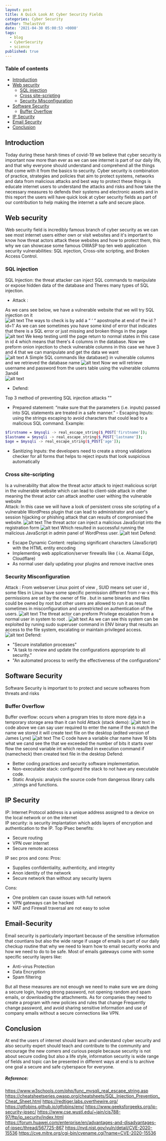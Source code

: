 ```yaml
---
layout: post
title: A Quick Look At Cyber Security Fields 
categories: Cyber Security
author: ThelastVvV
date: '2021-04-30 05:00:53 +0000'
tags:
  - blog
  - CyberSecurity
  - science
published: true
---
```


### Table of contents

- [Introduction](#introduction)
- [Web security](#Web-security)
  - [SQL injection ](#SQL-injection)
  - [Cross site-scripting ](#Cross-site-scripting)
  - [ Security Misconfiguration ](#Security-Misconfiguration)
 - [Software Security](#Software-Security)
   - [Buffer Overflow ](#Buffer-Overflow )
  - [IP Security  ](#IP-Security  )
  - [Email Security  ](#Email-Security  )
  - [ Conclusion  ](#Conclusion  )
<!-- toc -->
 



## Introduction
Today during these harsh times of covid-19 we believe that cyber security is important now more than ever as we can see internet is part of our daily life, and that why everyone should understand and comprehend all the things that come with it from the basics to security. 
Cyber security is combination of practice, strategies and policies that aim to protect systems, networks and data from malicious attacks and best way to protect these things is educate internet users to understand the attacks and risks and how take the necessary measures to defends their systems and electronic assets and in this report the users will have quick look at cyber security fields as part of our contribution to help making the internet a safe and secure place. 

## Web security
Web security field is incredibly famous branch of cyber security as we can see most internet users either own or visit websites and it's important to know how threat actors attack these websites and how to protect them, this why we can showcase some famous OWASP top ten web application security vulnerabilities: SQL injection, Cross-site scripting, and Broken Access Control. 

 ### SQL injection
 
 SQL Injection: the threat attacker can inject SQL commands to manipulate or expose hidden data of the database and Theres many types of  SQL injection.  
- Attack : 

As we cans see below, we have a vulnerable website   that we will try SQL injection on it  
![alt text](https://thelastvvv.github.io/images/posts/5/sql_1.png "sql1")
The ways to check is by add a “ ‘ “ apostrophe at end of the id  ?id=1’ 
As we can see sometimes  you have some kind of error that indicates that there is a SQL error or just missing and broken things in the page 
![alt text](https://thelastvvv.github.io/images/posts/5/sql_2.png "sql2")
We keep testing until the page return to normal states in this case in id 4 which means that there's 4 columns in the database. Now we preform onion injection to check vulnerable columns in this case we have 3 and 4 that we can manipulate and get the data we want  
![alt text](https://thelastvvv.github.io/images/posts/5/sql_3.png "sql3")
A Simple SQL commands like database()  in vulnerable columns and we retrieved the database name 
![alt text](https://thelastvvv.github.io/images/posts/5/sql_4.png "sql4")
Now we will retrieve username and password from the users table  using the vulnerable columns 3and4  
![alt text](https://thelastvvv.github.io/images/posts/5/sql_5.png "sql5")

- Defend: 

Top 3 method of preventing SQL injection attacks ""

- Prepared statement: “make sure that the parameters (i.e. inputs) passed into SQL statements are treated in a safe manner.” - Escaping Inputs: using the strings escaping   to avoid characters that could lead to a malicious SQL command. 
Example: 
```sh
$firstname = $mysqli -> real_escape_string($_POST['firstname']); 
$lastname = $mysqli -> real_escape_string($_POST['lastname']); 
$age = $mysqli -> real_escape_string($_POST['age']); 
```

 - Sanitizing Inputs: the developers need to create a strong validations checker for all forms that helps to reject inputs that look suspicious automatically 


### Cross site-scripting
Is a vulnerability that allow the threat actor attack to inject malicious script in the vulnerable website which can lead to client-side attack in other meaning the threat actor can attack another user withing the vulnerable website   
Attack: 
In this case we will have a look of persistent cross site scripting of a vulnerable WordPress plugin that can lead to administrator and user's session hijacking or phishing attack that can results of compromised the website. 
![alt text](https://thelastvvv.github.io/images/posts/5/xss_1.png "xss1")
The threat actor can inject a malicious JavaScript into the registration form 
![alt text](https://thelastvvv.github.io/images/posts/5/xss_2.png "xss2")
Which resulted in successful running the malicious JavaScript in admin panel of WordPress user. 
![alt text](https://thelastvvv.github.io/images/posts/5/xss_3.png "xss3")
Defend:  
- Escape Dynamic Content: replacing significant characters (JavaScript) with the HTML entity encoding  
- Implementing  web application/server  firewalls like ( i.e. Akamai Edge, Cloudflare) 
- As normal user daily updating your plugins and remove inactive ones  

### Security Misconfiguration
Attack : 
From webserver Linux point of view , SUID means set user id , some files in Linux have some specific permission different from  r-w-x  this permissions are set by the owner of file . but in same binaries and files could be owned by root but other users are allowed to run it as result  sometimes in misconfiguration and unrestricted on authentication of the users. 
![alt text](https://thelastvvv.github.io/images/posts/5/sec_1.png "sec1")
The threat actor can preform Privilege escalation from a normal user in system to root . 
![alt text](https://thelastvvv.github.io/images/posts/5/sec_2.png "sec2")
As we can see  this system can be exploited by  runing sudo superuser command in ENV binary that results an access to the file system, escalating or maintain privileged access. 
![alt text](https://thelastvvv.github.io/images/posts/5/sec_3.png "sec3")
Defend: 

- "Secure installation processes"
- "A task to review and update the configurations appropriate to all security."
- "An automated process to verify the effectiveness of the configurations"

## Software Security
Software Security is important to to protect and secure softwares from threats and risks
### Buffer Overflow
 Buffer overflow:  occurs when a program tries to store more data in a temporary storage area than it can hold 
Attack (stack demo): 
![alt text](https://thelastvvv.github.io/images/posts/5/buff_1.png "buffer")
in code above we can say user required to enter the name if the is match the name we stored it will create text file on the desktop (edited version of James Lyne)
![alt text](https://thelastvvv.github.io/images/posts/5/buff_2.png "buffer2")
The C code have a variable char name have 16 bits what we cand see the that we exceeded the number of bits it starts over flow the second variable int which resulted in execution command if (namecheck) then created text file in the desktop 
Defend: 
- Better coding practices and security software implementation. 
- Non-executable stack:  configured the stack to not have any executable code. 
- Static Analysis:  analysis the source code from dangerous library calls ,strings and functions.

## IP Security
IP: Internet Protocol address is a unique address assigned to a device on the local network or on the internet  
IP security: is security implantation which adds layers of encryption and authentication to the IP. 
Top IPsec benefits: 
- Secure routing 
- VPN over internet  
- Secure remote access 

IP sec pros and cons: 
Pros: 

- Supplies confidentiality, authenticity, and integrity 
- Anon identity of the network 
- Secure network than without any security layers 

Cons: 

- One problem can cause issues with full network 
- VPN gateways can be hacked 
- NAT and Firewall traversal are not easy to solve

## Email-Security
 Email security is particularly important because of the sensitive information that countians but also the wide range if usage of emails is part of our daily checkup routine that why we need to learn how to email security works and how we need to do to be safe. 
Most of emails gateways come with some specific security layers like: 
- Anti-virus Protection 
- Data Encryption 
- Spam filtering 

But all these measures are not enough we need to make sure we are doing a secure login, having strong password, not opening random and spam emails, or downloading the attachments. As for companies they need to create a program with new policies and rules that change Frequently change password, and avoid sharing sensitive information and use of company emails without a secure connections like VPN. 
## Conclusion
 At end the users of internet should learn and understand cyber security and also security expert should teach and contribute to the community and encourage the new comers and curious people because security is not about secure coding but also a life style, information security is wide range of fields and topic can be presented in different ways at end is to archive one goal a secure and safe cyberspace for everyone.
 
 
##### Reference:
https://www.w3schools.com/php/func_mysqli_real_escape_string.asp
https://cheatsheetseries.owasp.org/cheatsheets/SQL_Injection_Prevention_Cheat_Sheet.html
https://redtiger.labs.overthewire.org/
https://gtfobins.github.io/gtfobins/env/
https://www.geeksforgeeks.org/ip-security-ipsec/
https://www.cse.wustl.edu/~jain/cis788-97/ftp/ip_security/index.html
https://forum.huawei.com/enterprise/en/advantages-and-disadvantages-of-ipsec/thread/567725-867
https://nvd.nist.gov/vuln/detail/CVE-2020-15536
https://cve.mitre.org/cgi-bin/cvename.cgi?name=CVE-2020-15536








